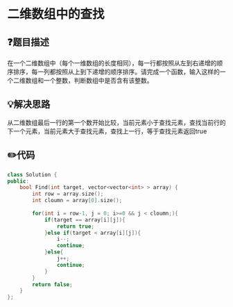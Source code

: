 # 二维数组中的查找

## :question:题目描述
在一个二维数组中（每个一维数组的长度相同），每一行都按照从左到右递增的顺序排序，每一列都按照从上到下递增的顺序排序。请完成一个函数，输入这样的一个二维数组和一个整数，判断数组中是否含有该整数。

## :bulb:解决思路
从二维数组最后一行的第一个数开始比较，当前元素小于查找元素，查找当前行的下一个元素，当前元素大于查找元素，查找上一行，等于查找元素返回true

## :pencil2:代码
```c++
class Solution {
public:
    bool Find(int target, vector<vector<int> > array) {
        int row = array.size();
        int cloumn = array[0].size();
        
        for(int i = row-1, j = 0; i>=0 && j < cloumn;){
            if(target == array[i][j]){
                return true;
            }else if(target < array[i][j]){
                i--;
                continue;
            }else{
                j++;
                continue;
            }
        }
        return false;
    }
};
```
